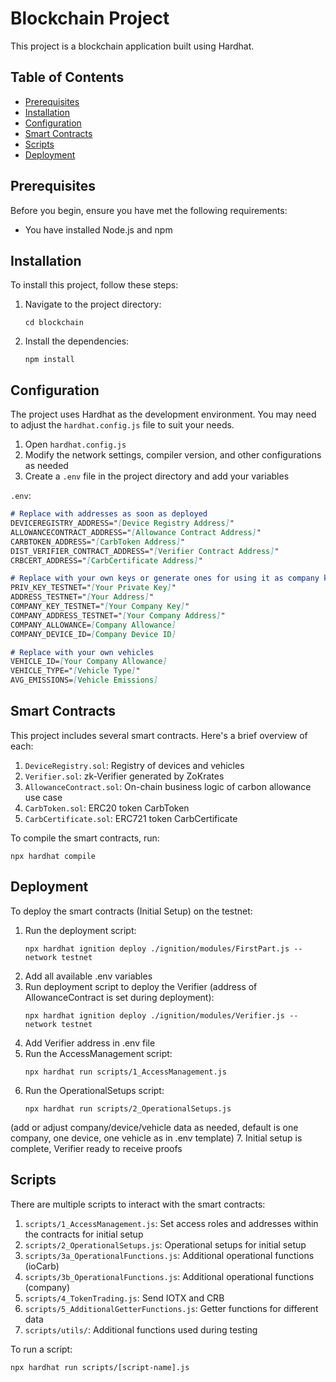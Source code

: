 # Blockchain Project

This project is a blockchain application built using Hardhat.

## Table of Contents
- [Prerequisites](#prerequisites)
- [Installation](#installation)
- [Configuration](#configuration)
- [Smart Contracts](#smart-contracts)
- [Scripts](#scripts)
- [Deployment](#deployment)

## Prerequisites

Before you begin, ensure you have met the following requirements:
* You have installed Node.js and npm

## Installation

To install this project, follow these steps:

1. Navigate to the project directory:
   ```
   cd blockchain
   ```
3. Install the dependencies:
   ```
   npm install
   ```

## Configuration

The project uses Hardhat as the development environment. You may need to adjust the `hardhat.config.js` file to suit your needs.

1. Open `hardhat.config.js`
2. Modify the network settings, compiler version, and other configurations as needed
3. Create a `.env` file in the project directory and add your variables

`.env`:

```markdown
# Replace with addresses as soon as deployed
DEVICEREGISTRY_ADDRESS="[Device Registry Address]"
ALLOWANCECONTRACT_ADDRESS="[Allowance Contract Address]"
CARBTOKEN_ADDRESS="[CarbToken Address]"
DIST_VERIFIER_CONTRACT_ADDRESS="[Verifier Contract Address]"
CRBCERT_ADDRESS="[CarbCertificate Address]"

# Replace with your own keys or generate ones for using it as company keys
PRIV_KEY_TESTNET="[Your Private Key]"
ADDRESS_TESTNET="[Your Address]"
COMPANY_KEY_TESTNET="[Your Company Key]"
COMPANY_ADDRESS_TESTNET="[Your Company Address]"
COMPANY_ALLOWANCE=[Company Allowance]
COMPANY_DEVICE_ID=[Company Device ID]

# Replace with your own vehicles
VEHICLE_ID=[Your Company Allowance]
VEHICLE_TYPE="[Vehicle Type]"
AVG_EMISSIONS=[Vehicle Emissions]
```

## Smart Contracts

This project includes several smart contracts. Here's a brief overview of each:

1. `DeviceRegistry.sol`: Registry of devices and vehicles
2. `Verifier.sol`: zk-Verifier generated by ZoKrates 
3. `AllowanceContract.sol`: On-chain business logic of carbon allowance use case
4. `CarbToken.sol`: ERC20 token CarbToken
5. `CarbCertificate.sol`: ERC721 token CarbCertificate

To compile the smart contracts, run:
```
npx hardhat compile
```

## Deployment

To deploy the smart contracts (Initial Setup) on the testnet:

1. Run the deployment script:
   ```
   npx hardhat ignition deploy ./ignition/modules/FirstPart.js --network testnet
   ```
2. Add all available .env variables
3. Run deployment script to deploy the Verifier (address of AllowanceContract is set during deployment):
   ```
   npx hardhat ignition deploy ./ignition/modules/Verifier.js --network testnet
   ```
4. Add Verifier address in .env file
5. Run the AccessManagement script:
    ```
    npx hardhat run scripts/1_AccessManagement.js
    ```
6. Run the OperationalSetups script:
    ```
    npx hardhat run scripts/2_OperationalSetups.js
    ```
(add or adjust company/device/vehicle data as needed, default is one company, one device, one vehicle as in .env template)
7. Initial setup is complete, Verifier ready to receive proofs

## Scripts

There are multiple scripts to interact with the smart contracts:

1. `scripts/1_AccessManagement.js`: Set access roles and addresses within the contracts for initial setup
2. `scripts/2_OperationalSetups.js`: Operational setups for initial setup 
3. `scripts/3a_OperationalFunctions.js`: Additional operational functions (ioCarb)
4. `scripts/3b_OperationalFunctions.js`: Additional operational functions (company)
5. `scripts/4_TokenTrading.js`: Send IOTX and CRB
6. `scripts/5_AdditionalGetterFunctions.js`: Getter functions for different data
7. `scripts/utils/`: Additional functions used during testing

To run a script:
```
npx hardhat run scripts/[script-name].js
```